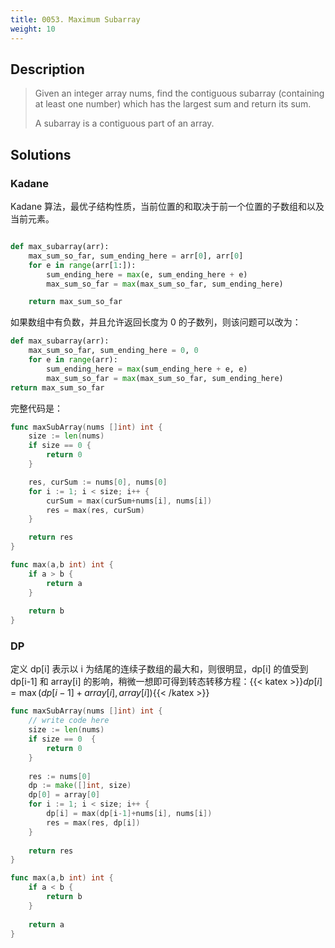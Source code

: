 ```yaml
---
title: 0053. Maximum Subarray
weight: 10
---
```


## Description

> Given an integer array nums, find the contiguous subarray (containing at least one number) which has the largest sum and return its sum.
> 
> A subarray is a contiguous part of an array.


## Solutions

### Kadane 

Kadane 算法，最优子结构性质，当前位置的和取决于前一个位置的子数组和以及当前元素。
```python

def max_subarray(arr):
	max_sum_so_far, sum_ending_here = arr[0], arr[0]
	for e in range(arr[1:]):
		sum_ending_here = max(e, sum_ending_here + e)
		max_sum_so_far = max(max_sum_so_far, sum_ending_here)

	return max_sum_so_far
```

如果数组中有负数，并且允许返回长度为 0 的子数列，则该问题可以改为：
```python
def max_subarray(arr):
	max_sum_so_far, sum_ending_here = 0, 0
	for e in range(arr):
		sum_ending_here = max(sum_ending_here + e, e)
		max_sum_so_far = max(max_sum_so_far, sum_ending_here)
return max_sum_so_far
```

完整代码是：
```go
func maxSubArray(nums []int) int {
    size := len(nums)
	if size == 0 {
		return 0
	}

	res, curSum := nums[0], nums[0]
	for i := 1; i < size; i++ {
		curSum = max(curSum+nums[i], nums[i])
		res = max(res, curSum)
	}

	return res
}

func max(a,b int) int {
    if a > b {
        return a
    }
    
    return b
}
```

### DP
定义 dp[i] 表示以 i 为结尾的连续子数组的最大和，则很明显，dp[i] 的值受到 dp[i-1] 和 array[i] 的影响，稍微一想即可得到转态转移方程：{{< katex >}}$dp[i] = \max (dp[i-1] + array[i], array[i])${{< /katex >}}
```go
func maxSubArray(nums []int) int {
    // write code here
    size := len(nums)
    if size == 0  {
        return 0
    }
    
    res := nums[0]
    dp := make([]int, size)
    dp[0] = array[0]
    for i := 1; i < size; i++ {
        dp[i] = max(dp[i-1]+nums[i], nums[i])
        res = max(res, dp[i])
    }
    
    return res
}

func max(a,b int) int {
    if a < b {
        return b
    }
    
    return a
}
```
